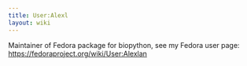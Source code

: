 ```yaml
---
title: User:Alexl
layout: wiki
---
```


Maintainer of Fedora package for biopython, see my Fedora user page:
<https://fedoraproject.org/wiki/User:Alexlan>
